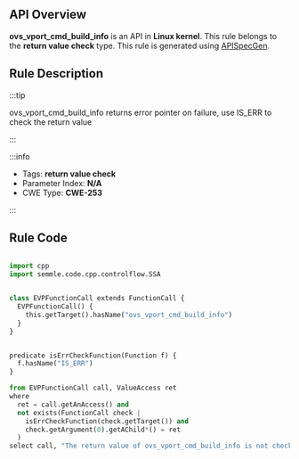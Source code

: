---
---


## API Overview
**ovs_vport_cmd_build_info** is an API in **Linux kernel**. This rule belongs to the **return value check** type. This rule is generated using [APISpecGen](../../tools/APISpecGen).
## Rule Description

:::tip

ovs_vport_cmd_build_info returns error pointer on failure, use IS_ERR to check the return value

:::

:::info

- Tags: **return value check**
- Parameter Index: **N/A**
- CWE Type: **CWE-253**

:::

## Rule Code
```python

import cpp
import semmle.code.cpp.controlflow.SSA


class EVPFunctionCall extends FunctionCall {
  EVPFunctionCall() {
    this.getTarget().hasName("ovs_vport_cmd_build_info")
  }
}


predicate isErrCheckFunction(Function f) {
  f.hasName("IS_ERR") 
}

from EVPFunctionCall call, ValueAccess ret
where
  ret = call.getAnAccess() and
  not exists(FunctionCall check |
    isErrCheckFunction(check.getTarget()) and
    check.getArgument(0).getAChild*() = ret
  )
select call, "The return value of ovs_vport_cmd_build_info is not checked with IS_ERR."
    
```